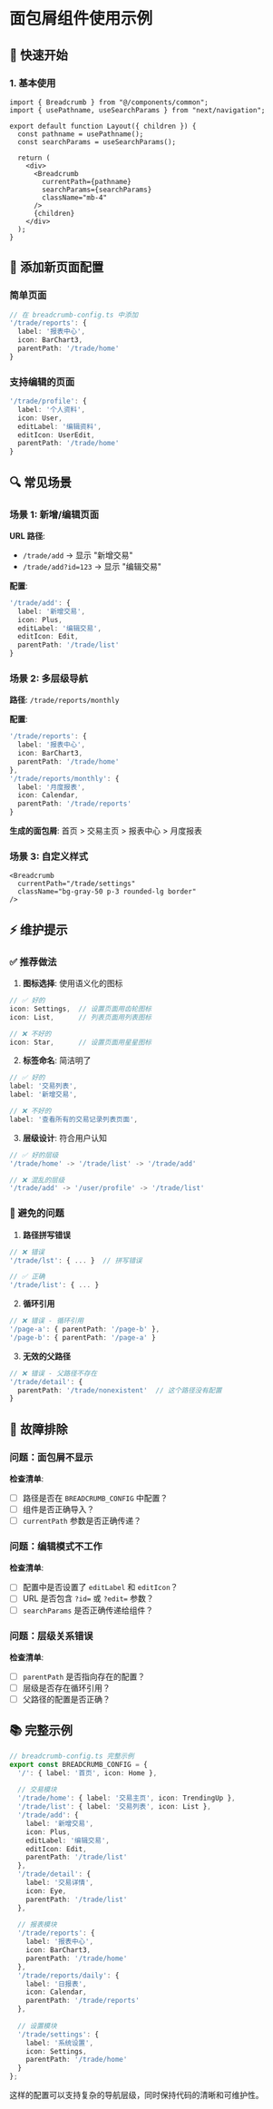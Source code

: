 # 面包屑组件使用示例

## 🚀 快速开始

### 1. 基本使用

```tsx
import { Breadcrumb } from "@/components/common";
import { usePathname, useSearchParams } from "next/navigation";

export default function Layout({ children }) {
  const pathname = usePathname();
  const searchParams = useSearchParams();

  return (
    <div>
      <Breadcrumb 
        currentPath={pathname}
        searchParams={searchParams}
        className="mb-4"
      />
      {children}
    </div>
  );
}
```

## 📝 添加新页面配置

### 简单页面

```typescript
// 在 breadcrumb-config.ts 中添加
'/trade/reports': {
  label: '报表中心',
  icon: BarChart3,
  parentPath: '/trade/home'
}
```

### 支持编辑的页面

```typescript
'/trade/profile': {
  label: '个人资料',
  icon: User,
  editLabel: '编辑资料',
  editIcon: UserEdit,
  parentPath: '/trade/home'
}
```

## 🔍 常见场景

### 场景 1: 新增/编辑页面

**URL 路径**:
- `/trade/add` → 显示 "新增交易"
- `/trade/add?id=123` → 显示 "编辑交易"

**配置**:
```typescript
'/trade/add': {
  label: '新增交易',
  icon: Plus,
  editLabel: '编辑交易',
  editIcon: Edit,
  parentPath: '/trade/list'
}
```

### 场景 2: 多层级导航

**路径**: `/trade/reports/monthly`

**配置**:
```typescript
'/trade/reports': {
  label: '报表中心',
  icon: BarChart3,
  parentPath: '/trade/home'
},
'/trade/reports/monthly': {
  label: '月度报表',
  icon: Calendar,
  parentPath: '/trade/reports'
}
```

**生成的面包屑**: 首页 > 交易主页 > 报表中心 > 月度报表

### 场景 3: 自定义样式

```tsx
<Breadcrumb 
  currentPath="/trade/settings"
  className="bg-gray-50 p-3 rounded-lg border"
/>
```

## ⚡ 维护提示

### ✅ 推荐做法

1. **图标选择**: 使用语义化的图标
```typescript
// ✅ 好的
icon: Settings,  // 设置页面用齿轮图标
icon: List,      // 列表页面用列表图标

// ❌ 不好的
icon: Star,      // 设置页面用星星图标
```

2. **标签命名**: 简洁明了
```typescript
// ✅ 好的
label: '交易列表',
label: '新增交易',

// ❌ 不好的
label: '查看所有的交易记录列表页面',
```

3. **层级设计**: 符合用户认知
```typescript
// ✅ 好的层级
'/trade/home' -> '/trade/list' -> '/trade/add'

// ❌ 混乱的层级
'/trade/add' -> '/user/profile' -> '/trade/list'
```

### 🚫 避免的问题

1. **路径拼写错误**
```typescript
// ❌ 错误
'/trade/lst': { ... }  // 拼写错误

// ✅ 正确
'/trade/list': { ... }
```

2. **循环引用**
```typescript
// ❌ 错误 - 循环引用
'/page-a': { parentPath: '/page-b' },
'/page-b': { parentPath: '/page-a' }
```

3. **无效的父路径**
```typescript
// ❌ 错误 - 父路径不存在
'/trade/detail': { 
  parentPath: '/trade/nonexistent'  // 这个路径没有配置
}
```

## 🔧 故障排除

### 问题：面包屑不显示

**检查清单**:
- [ ] 路径是否在 `BREADCRUMB_CONFIG` 中配置？
- [ ] 组件是否正确导入？
- [ ] `currentPath` 参数是否正确传递？

### 问题：编辑模式不工作

**检查清单**:
- [ ] 配置中是否设置了 `editLabel` 和 `editIcon`？
- [ ] URL 是否包含 `?id=` 或 `?edit=` 参数？
- [ ] `searchParams` 是否正确传递给组件？

### 问题：层级关系错误

**检查清单**:
- [ ] `parentPath` 是否指向存在的配置？
- [ ] 层级是否存在循环引用？
- [ ] 父路径的配置是否正确？

## 📚 完整示例

```typescript
// breadcrumb-config.ts 完整示例
export const BREADCRUMB_CONFIG = {
  '/': { label: '首页', icon: Home },
  
  // 交易模块
  '/trade/home': { label: '交易主页', icon: TrendingUp },
  '/trade/list': { label: '交易列表', icon: List },
  '/trade/add': {
    label: '新增交易',
    icon: Plus,
    editLabel: '编辑交易',
    editIcon: Edit,
    parentPath: '/trade/list'
  },
  '/trade/detail': {
    label: '交易详情',
    icon: Eye,
    parentPath: '/trade/list'
  },
  
  // 报表模块
  '/trade/reports': {
    label: '报表中心',
    icon: BarChart3,
    parentPath: '/trade/home'
  },
  '/trade/reports/daily': {
    label: '日报表',
    icon: Calendar,
    parentPath: '/trade/reports'
  },
  
  // 设置模块
  '/trade/settings': {
    label: '系统设置',
    icon: Settings,
    parentPath: '/trade/home'
  }
};
```

这样的配置可以支持复杂的导航层级，同时保持代码的清晰和可维护性。